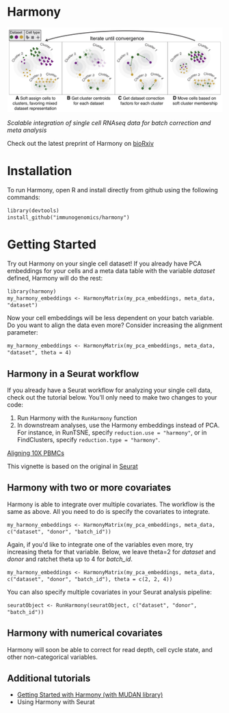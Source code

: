 # Harmony

![ ](docs/main.jpg)

*Scalable integration of single cell RNAseq data for batch correction and meta analysis*

Check out the latest preprint of Harmony on [bioRxiv](https://www.biorxiv.org/content/early/2018/11/04/461954)

# Installation

To run Harmony, open R and install directly from github using the following commands: 

```
library(devtools)
install_github("immunogenomics/harmony")
```

# Getting Started

Try out Harmony on your single cell dataset! If you already have PCA embeddings for your cells and a meta data table with the variable *dataset* defined, Harmony will do the rest: 

```
library(harmony)
my_harmony_embeddings <- HarmonyMatrix(my_pca_embeddings, meta_data, "dataset")
```

Now your cell embeddings will be less dependent on your batch variable. Do you want to align the data even more? Consider increasing the alignment parameter: 

```
my_harmony_embeddings <- HarmonyMatrix(my_pca_embeddings, meta_data, "dataset", theta = 4)
```

## Harmony in a Seurat workflow

If you already have a Seurat workflow for analyzing your single cell data, check out the tutorial below. You'll only need to make two changes to your code: 

1) Run Harmony with the `RunHarmony` function
2) In downstream analyses, use the Harmony embeddings instead of PCA. For instance, in RunTSNE, specify `reduction.use = "harmony"`, or in FindClusters, specify `reduction.type = "harmony"`. 

[Aligning 10X PBMCs](https://github.com/immunogenomics/harmony/blob/master/vignettes/Seurat.ipynb)

This vignette is based on the original in [Seurat](https://satijalab.org/seurat/pbmc3k_tutorial.html)

## Harmony with two or more covariates

Harmony is able to integrate over multiple covariates. The workflow is the same as above. All you need to do is specify the covariates to integrate. 

```
my_harmony_embeddings <- HarmonyMatrix(my_pca_embeddings, meta_data, c("dataset", "donor", "batch_id"))
```

Again, if you'd like to integrate one of the variables even more, try increasing theta for that variable. Below, we leave theta=2 for *dataset* and *donor* and ratchet theta up to 4 for *batch_id*. 

```
my_harmony_embeddings <- HarmonyMatrix(my_pca_embeddings, meta_data, c("dataset", "donor", "batch_id"), theta = c(2, 2, 4))
```

You can also specify multiple covariates in your Seurat analysis pipeline: 

```
seuratObject <- RunHarmony(seuratObject, c("dataset", "donor", "batch_id"))
```


## Harmony with numerical covariates 

Harmony will soon be able to correct for read depth, cell cycle state, and other non-categorical variables. 


## Additional tutorials

- [Getting Started with Harmony (with MUDAN library)](docs/getting_started.pdf)
- Using Harmony with Seurat


